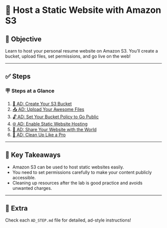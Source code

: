 # 🚀 Host a Static Website with Amazon S3

## 🎯 Objective
Learn to host your personal resume website on Amazon S3. You’ll create a bucket, upload files, set permissions, and go live on the web!

---

## ✅ Steps

### 🪧 Steps at a Glance

1. [🚀 AD: Create Your S3 Bucket](AD_STEP1.md)
2. [📤 AD: Upload Your Awesome Files](AD_STEP2.md)
3. [🔓 AD: Set Your Bucket Policy to Go Public](AD_STEP3.md)
4. [🌐 AD: Enable Static Website Hosting](AD_STEP4.md)
5. [🔗 AD: Share Your Website with the World](AD_STEP5.md)
6. [🧹 AD: Clean Up Like a Pro](AD_STEP6.md)

---

## 🧠 Key Takeaways

- Amazon S3 can be used to host static websites easily.
- You need to set permissions carefully to make your content publicly accessible.
- Cleaning up resources after the lab is good practice and avoids unwanted charges.

---

## 💬 Extra

Check each `AD_STEP.md` file for detailed, ad-style instructions!
